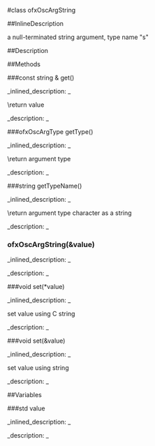 #class ofxOscArgString


<!--
_visible: True_
_advanced: True_
_istemplated: False_
_extends: ofxOscArg_
-->

##InlineDescription


a null-terminated string argument, type name "s"





##Description





##Methods



###const string & get()

<!--
_syntax: get()_
_name: get_
_returns: const string &_
_returns_description: _
_parameters: _
_access: public_
_version_started: 007_
_version_deprecated: _
_summary: _
_constant: False_
_static: False_
_visible: True_
_advanced: False_
-->

_inlined_description: _

\return value





_description: _







<!----------------------------------------------------------------------------->

###ofxOscArgType getType()

<!--
_syntax: getType()_
_name: getType_
_returns: ofxOscArgType_
_returns_description: _
_parameters: _
_access: public_
_version_started: 007_
_version_deprecated: _
_summary: _
_constant: False_
_static: False_
_visible: True_
_advanced: False_
-->

_inlined_description: _

\return argument type





_description: _







<!----------------------------------------------------------------------------->

###string getTypeName()

<!--
_syntax: getTypeName()_
_name: getTypeName_
_returns: string_
_returns_description: _
_parameters: _
_access: public_
_version_started: 007_
_version_deprecated: _
_summary: _
_constant: False_
_static: False_
_visible: True_
_advanced: False_
-->

_inlined_description: _

\return argument type character as a string





_description: _







<!----------------------------------------------------------------------------->

### ofxOscArgString(&value)

<!--
_syntax: ofxOscArgString(&value)_
_name: ofxOscArgString_
_returns: _
_returns_description: _
_parameters: const string &value_
_access: public_
_version_started: 007_
_version_deprecated: _
_summary: _
_constant: False_
_static: False_
_visible: True_
_advanced: False_
-->

_inlined_description: _







_description: _







<!----------------------------------------------------------------------------->

###void set(*value)

<!--
_syntax: set(*value)_
_name: set_
_returns: void_
_returns_description: _
_parameters: const char *value_
_access: public_
_version_started: 007_
_version_deprecated: _
_summary: _
_constant: False_
_static: False_
_visible: True_
_advanced: False_
-->

_inlined_description: _

set value using C string





_description: _







<!----------------------------------------------------------------------------->

###void set(&value)

<!--
_syntax: set(&value)_
_name: set_
_returns: void_
_returns_description: _
_parameters: const string &value_
_access: public_
_version_started: 0.9.0_
_version_deprecated: _
_summary: _
_constant: False_
_static: False_
_visible: True_
_advanced: False_
-->

_inlined_description: _

set value using string





_description: _







<!----------------------------------------------------------------------------->

##Variables



###std value

<!--
_name: value_
_type: std_
_access: private_
_version_started: 007_
_version_deprecated: _
_summary: _
_visible: True_
_constant: True_
_advanced: False_
-->

_inlined_description: _







_description: _







<!----------------------------------------------------------------------------->

